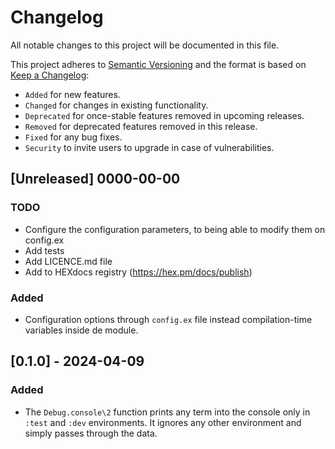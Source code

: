 <!-- markdownlint-disable MD024 -->
# Changelog

All notable changes to this project will be documented in this file.

This project adheres to [Semantic Versioning](https://semver.org/spec/v2.0.0.html) and the format is based on [Keep a Changelog](https://keepachangelog.com/en/1.0.0/):

- `Added` for new features.
- `Changed` for changes in existing functionality.
- `Deprecated` for once-stable features removed in upcoming releases.
- `Removed` for deprecated features removed in this release.
- `Fixed` for any bug fixes.
- `Security` to invite users to upgrade in case of vulnerabilities.

## [Unreleased] 0000-00-00

### TODO

- Configure the configuration parameters, to being able to modify them on config.ex
- Add tests
- Add LICENCE.md file
- Add to HEXdocs registry (<https://hex.pm/docs/publish>)

### Added

- Configuration options through `config.ex` file instead compilation-time variables inside de module.

## [0.1.0] - 2024-04-09

### Added

- The `Debug.console\2` function prints any term into the console only in `:test` and `:dev` environments. It ignores any other environment and simply passes through the data.
